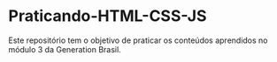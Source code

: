 # Praticando-HTML-CSS-JS
Este repositório tem o objetivo de praticar os conteúdos aprendidos no módulo 3 da Generation Brasil.
